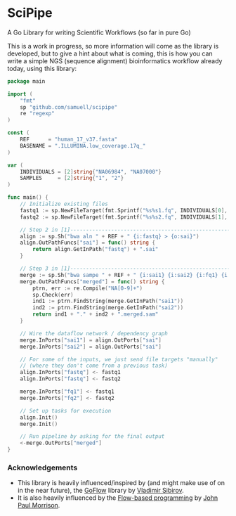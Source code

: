 # SciPipe

A Go Library for writing Scientific Workflows (so far in pure Go)

This is a work in progress, so more information will come as the
library is developed, but to give a hint about what is coming,
this is how you can write a simple NGS (sequence alignment)
bioinformatics workflow already today, using this library:

```go
package main

import (
    "fmt"
    sp "github.com/samuell/scipipe"
    re "regexp"
)

const (
    REF      = "human_17_v37.fasta"
    BASENAME = ".ILLUMINA.low_coverage.17q_"
)

var (
    INDIVIDUALS = [2]string{"NA06984", "NA07000"}
    SAMPLES     = [2]string{"1", "2"}
)

func main() {
    // Initialize existing files
    fastq1 := sp.NewFileTarget(fmt.Sprintf("%s%s1.fq", INDIVIDUALS[0], BASENAME))
    fastq2 := sp.NewFileTarget(fmt.Sprintf("%s%s2.fq", INDIVIDUALS[1], BASENAME))

    // Step 2 in [1]--------------------------------------------------------------------
    align := sp.Sh("bwa aln " + REF + " {i:fastq} > {o:sai}")
    align.OutPathFuncs["sai"] = func() string {
        return align.GetInPath("fastq") + ".sai"
    }

    // Step 3 in [1]--------------------------------------------------------------------
    merge := sp.Sh("bwa sampe " + REF + " {i:sai1} {i:sai2} {i:fq1} {i:fq2} > {o:merged}")
    merge.OutPathFuncs["merged"] = func() string {
        ptrn, err := re.Compile("NA[0-9]+")
        sp.Check(err)
        ind1 := ptrn.FindString(merge.GetInPath("sai1"))
        ind2 := ptrn.FindString(merge.GetInPath("sai2"))
        return ind1 + "." + ind2 + ".merged.sam"
    }

    // Wire the dataflow network / dependency graph
    merge.InPorts["sai1"] = align.OutPorts["sai"]
    merge.InPorts["sai2"] = align.OutPorts["sai"]

    // For some of the inputs, we just send file targets "manually"
    // (where they don't come from a previous task)
    align.InPorts["fastq"] <- fastq1
    align.InPorts["fastq"] <- fastq2

    merge.InPorts["fq1"] <- fastq1
    merge.InPorts["fq2"] <- fastq2

    // Set up tasks for execution
    align.Init()
    merge.Init()

    // Run pipeline by asking for the final output
    <-merge.OutPorts["merged"]
}
```

### Acknowledgements

- This library is heavily influenced/inspired by (and might make use of on in the near future),
  the [GoFlow](https://github.com/trustmaster/goflow) library by [Vladimir Sibirov](https://github.com/trustmaster/goflow).
- It is also heavily influenced by the [Flow-based programming](http://www.jpaulmorrison.com/fbp) by [John Paul Morrison](http://www.jpaulmorrison.com/fbp).
